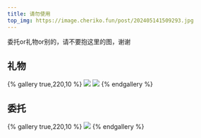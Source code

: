 ```yaml
---
title: 请勿使用
top_img: https://image.cheriko.fun/post/202405141509293.jpg
---
```


委托or礼物or别的，请不要抱这里的图，谢谢

## 礼物

{% gallery true,220,10 %}
![](https://image.cheriko.fun/post/202405141306045.png)
![](https://image.cheriko.fun/post/202405141306046.png)
{% endgallery %}

## 委托

{% gallery true,220,10 %}
![](https://image.cheriko.fun/post/202509231630404.png)
{% endgallery %}